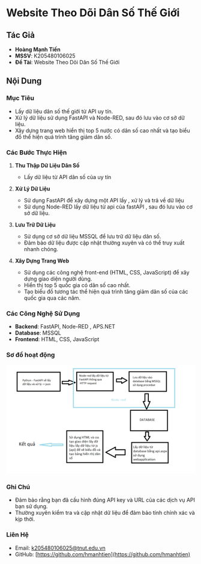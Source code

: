 # Website Theo Dõi Dân Số Thế Giới

## Tác Giả
- **Hoàng Mạnh Tiến**
- **MSSV**: K205480106025
- **Đề Tài**: Website Theo Dõi Dân Số Thế Giới

## Nội Dung
### Mục Tiêu
- Lấy dữ liệu dân số thế giới từ API uy tín.
- Xử lý dữ liệu sử dụng FastAPI và Node-RED, sau đó lưu vào cơ sở dữ liệu.
- Xây dựng trang web hiển thị top 5 nước có dân số cao nhất và tạo biểu đồ thể hiện quá trình tăng giảm dân số.

### Các Bước Thực Hiện
1. **Thu Thập Dữ Liệu Dân Số**
    - Lấy dữ liệu từ API dân số của uy tín

2. **Xử Lý Dữ Liệu**
    - Sử dụng FastAPI để xây dựng một API lấy , xử lý và trả về dữ liệu
    - Sử dụng Node-RED lấy dữ liệu từ  api của fastAPI , sau đó lưu vào cơ sở dữ liệu.

3. **Lưu Trữ Dữ Liệu**
    - Sử dụng cơ sở dữ liệu MSSQL để lưu trữ dữ liệu dân số.
    - Đảm bảo dữ liệu được cập nhật thường xuyên và có thể truy xuất nhanh chóng.

4. **Xây Dựng Trang Web**
    - Sử dụng các công nghệ front-end (HTML, CSS, JavaScript) để xây dựng giao diện người dùng.
    - Hiển thị top 5 quốc gia có dân số cao nhất.
    - Tạo biểu đồ tương tác thể hiện quá trình tăng giảm dân số của các quốc gia qua các năm.


### Các Công Nghệ Sử Dụng
- **Backend**: FastAPI, Node-RED , APS.NET
- **Database**: MSSQL
- **Frontend**: HTML, CSS, JavaScript

### Sơ đồ hoạt động
![Tên thay thế](https://github.com/HManhTien/DansoTG/blob/master/DansoTG/sodo/sodohoatdong.png)
### Ghi Chú
- Đảm bảo rằng bạn đã cấu hình đúng API key và URL của các dịch vụ API bạn sử dụng.
- Thường xuyên kiểm tra và cập nhật dữ liệu để đảm bảo tính chính xác và kịp thời.

### Liên Hệ
- Email: k205480106025@tnut.edu.vn
- GitHub: [https://github.com/hmanhtien](https://github.com/hmanhtien)
